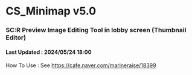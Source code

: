 # CS_Minimap v5.0
### SC:R Preview Image Editing Tool in lobby screen (Thumbnail Editor)
#### Last Updated : 2024/05/24 18:00
How To Use : See https://cafe.naver.com/marineraise/18399
